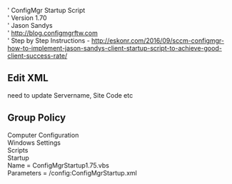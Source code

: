 ' ConfigMgr Startup Script  
' Version 1.70  
' Jason Sandys  
' http://blog.configmgrftw.com  
' Step by Step Instructions - http://eskonr.com/2016/09/sccm-configmgr-how-to-implement-jason-sandys-client-startup-script-to-achieve-good-client-success-rate/


## Edit XML
need to update Servername, Site Code etc


## Group Policy  
Computer Configuration  
Windows Settings  
Scripts  
Startup  
Name = ConfigMgrStartup1.75.vbs  
Parameters =    /config:ConfigMgrStartup.xml
